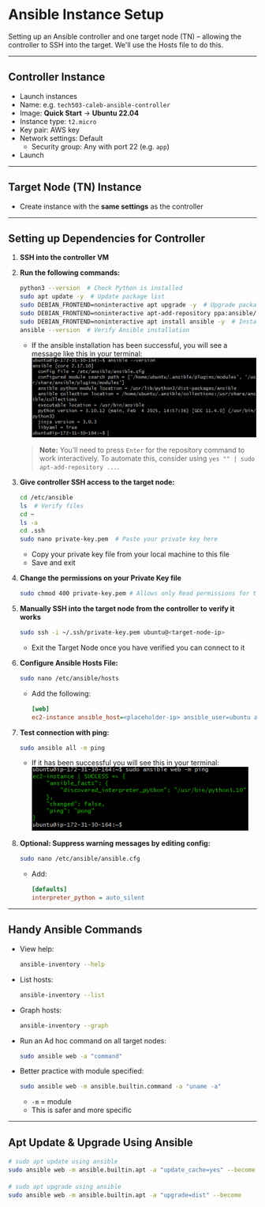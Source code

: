 
# Ansible Instance Setup

Setting up an Ansible controller and one target node (TN) – allowing the controller to SSH into the target. We'll use the Hosts file to do this.

---

## Controller Instance

- Launch instances
- Name: e.g. `tech503-caleb-ansible-controller`
- Image: **Quick Start** → **Ubuntu 22.04**
- Instance type: `t2.micro`
- Key pair: AWS key
- Network settings: Default  
  - Security group: Any with port 22 (e.g. `app`)
- Launch

---

## Target Node (TN) Instance

- Create instance with the **same settings** as the controller

---

## Setting up Dependencies for Controller

1. **SSH into the controller VM**
2. **Run the following commands:**

   ```bash
   python3 --version  # Check Python is installed
   sudo apt update -y  # Update package list
   sudo DEBIAN_FRONTEND=noninteractive apt upgrade -y  # Upgrade packages
   sudo DEBIAN_FRONTEND=noninteractive apt-add-repository ppa:ansible/ansible  # Add Ansible PPA
   sudo DEBIAN_FRONTEND=noninteractive apt install ansible -y  # Install Ansible
   ansible --version  # Verify Ansible installation
   ```

    - If the ansible installation has been successful, you will see a message like this in your terminal:  
   ![Ansible Version](./images/ansible-version.png)

   > **Note:** You’ll need to press `Enter` for the repository command to work interactively. To automate this, consider using `yes "" | sudo apt-add-repository ...`.

3. **Give controller SSH access to the target node:**

   ```bash
   cd /etc/ansible
   ls  # Verify files
   cd ~
   ls -a
   cd .ssh
   sudo nano private-key.pem  # Paste your private key here
   ```

   - Copy your private key file from your local machine to this file
   - Save and exit

4. **Change the permissions on your Private Key file**

    ```bash
    sudo chmod 400 private-key.pem # Allows only Read permissions for the owner
    ```
   
5. **Manually SSH into the target node from the controller to verify it works**

   ```bash
   sudo ssh -i ~/.ssh/private-key.pem ubuntu@<target-node-ip>
   ```

   - Exit the Target Node once you have verified you can connect to it

6. **Configure Ansible Hosts File:**

   ```bash
   sudo nano /etc/ansible/hosts
   ```

   - Add the following:

     ```ini
     [web]
     ec2-instance ansible_host=<placeholder-ip> ansible_user=ubuntu ansible_ssh_private_key_file=/home/ubuntu/.ssh/<placeholder-key-name>
     ```

7. **Test connection with ping:**

   ```bash
   sudo ansible all -m ping
   ```

   - If it has been successful you will see this in your terminal:  
      ![Ansible Success Ping](./images/ansible-ping-success.png)

8. **Optional: Suppress warning messages by editing config:**

   ```bash
   sudo nano /etc/ansible/ansible.cfg
   ```

   - Add:

     ```ini
     [defaults]
     interpreter_python = auto_silent
     ```

---

## Handy Ansible Commands

- View help:
  ```bash
  ansible-inventory --help
  ```

- List hosts:
  ```bash
  ansible-inventory --list
  ```

- Graph hosts:
  ```bash
  ansible-inventory --graph
  ```

- Run an Ad hoc command on all target nodes:
  ```bash
  sudo ansible web -a "command"
  ```

- Better practice with module specified:
  ```bash
  sudo ansible web -m ansible.builtin.command -a "uname -a"
  ```

  - `-m` = module
  - This is safer and more specific

---

## Apt Update & Upgrade Using Ansible

```bash
# sudo apt update using ansible
sudo ansible web -m ansible.builtin.apt -a "update_cache=yes" --become

# sudo apt upgrade using ansible
sudo ansible web -m ansible.builtin.apt -a "upgrade=dist" --become
```
